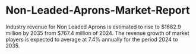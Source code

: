 # Non-Leaded-Aprons-Market-Report
Industry revenue for Non Leaded Aprons is estimated to rise to $1682.9 million by 2035 from $767.4 million of 2024. The revenue growth of market players is expected to average at 7.4% annually for the period 2024 to 2035.
